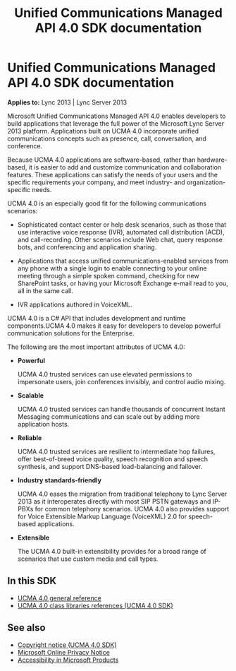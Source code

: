﻿---
title: Unified Communications Managed API 4.0 SDK documentation
TOCTitle: Unified Communications Managed API 4.0 SDK documentation
ms:assetid: 2c531489-0d65-4715-819e-22045a1090a2
ms:mtpsurl: https://msdn.microsoft.com/library/Dn454984(v=office.15)
ms:contentKeyID: 57260605
ms.date: 07/25/2014
mtps_version: v=office.15
---

# Unified Communications Managed API 4.0 SDK documentation

**Applies to:** Lync 2013 | Lync Server 2013

Microsoft Unified Communications Managed API 4.0 enables developers to build applications that leverage the full power of the Microsoft Lync Server 2013 platform. Applications built on UCMA 4.0 incorporate unified communications concepts such as presence, call, conversation, and conference.

Because UCMA 4.0 applications are software-based, rather than hardware-based, it is easier to add and customize communication and collaboration features. These applications can satisfy the needs of your users and the specific requirements your company, and meet industry- and organization-specific needs.

UCMA 4.0 is an especially good fit for the following communications scenarios:

- Sophisticated contact center or help desk scenarios, such as those that use interactive voice response (IVR), automated call distribution (ACD), and call-recording. Other scenarios include Web chat, query response bots, and conferencing and application sharing.

- Applications that access unified communications-enabled services from any phone with a single login to enable connecting to your online meeting through a simple spoken command, checking for new SharePoint tasks, or having your Microsoft Exchange e-mail read to you, all in the same call.

- IVR applications authored in VoiceXML.

UCMA 4.0 is a C\# API that includes development and runtime components.UCMA 4.0 makes it easy for developers to develop powerful communication solutions for the Enterprise.

The following are the most important attributes of UCMA 4.0:

- **Powerful**
    
  UCMA 4.0 trusted services can use elevated permissions to impersonate users, join conferences invisibly, and control audio mixing.

- **Scalable**
    
  UCMA 4.0 trusted services can handle thousands of concurrent Instant Messaging communications and can scale out by adding more application hosts.

- **Reliable**
    
  UCMA 4.0 trusted services are resilient to intermediate hop failures, offer best-of-breed voice quality, speech recognition and speech synthesis, and support DNS-based load-balancing and failover.

- **Industry standards-friendly**
    
  UCMA 4.0 eases the migration from traditional telephony to Lync Server 2013 as it interoperates directly with most SIP PSTN gateways and IP-PBXs for common telephony scenarios. UCMA 4.0 also provides support for Voice Extensible Markup Language (VoiceXML) 2.0 for speech-based applications.

- **Extensible**
    
  The UCMA 4.0 built-in extensibility provides for a broad range of scenarios that use custom media and call types.

## In this SDK

- [UCMA 4.0 general reference](ucma-4-0-general-reference.md)
- [UCMA 4.0 class libraries references (UCMA 4.0 SDK)](https://msdn.microsoft.com/library/dn454985\(v=office.15\))

## See also

- [Copyright notice (UCMA 4.0 SDK)](https://msdn.microsoft.com/library/dn454986\(v=office.15\))
- [Microsoft Online Privacy Notice](http://go.microsoft.com/fwlink/?linkid=207069)
- [Accessibility in Microsoft Products](http://go.microsoft.com/fwlink/?linkid=205790)

